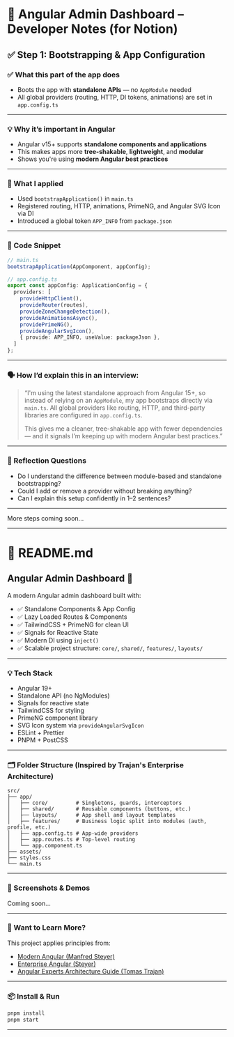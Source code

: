 
# 🧠 Angular Admin Dashboard – Developer Notes (for Notion)

## ✅ Step 1: Bootstrapping & App Configuration

### ✅ What this part of the app does
- Boots the app with **standalone APIs** — no `AppModule` needed
- All global providers (routing, HTTP, DI tokens, animations) are set in `app.config.ts`

---

### 💡 Why it’s important in Angular
- Angular v15+ supports **standalone components and applications**
- This makes apps more **tree-shakable**, **lightweight**, and **modular**
- Shows you're using **modern Angular best practices**

---

### 🧠 What I applied
- Used `bootstrapApplication()` in `main.ts`
- Registered routing, HTTP, animations, PrimeNG, and Angular SVG Icon via DI
- Introduced a global token `APP_INFO` from `package.json`

---

### 🔧 Code Snippet

```ts
// main.ts
bootstrapApplication(AppComponent, appConfig);
```

```ts
// app.config.ts
export const appConfig: ApplicationConfig = {
  providers: [
    provideHttpClient(),
    provideRouter(routes),
    provideZoneChangeDetection(),
    provideAnimationsAsync(),
    providePrimeNG(),
    provideAngularSvgIcon(),
    { provide: APP_INFO, useValue: packageJson },
  ]
};
```

---

### 🗣️ How I’d explain this in an interview:

> “I'm using the latest standalone approach from Angular 15+, so instead of relying on an `AppModule`, my app bootstraps directly via `main.ts`. All global providers like routing, HTTP, and third-party libraries are configured in `app.config.ts`.
>
> This gives me a cleaner, tree-shakable app with fewer dependencies — and it signals I’m keeping up with modern Angular best practices.”

---

### 📝 Reflection Questions
- Do I understand the difference between module-based and standalone bootstrapping?
- Could I add or remove a provider without breaking anything?
- Can I explain this setup confidently in 1–2 sentences?

---

More steps coming soon...

---

# 📘 README.md

## Angular Admin Dashboard 🚀

A modern Angular admin dashboard built with:

- ✅ Standalone Components & App Config
- ✅ Lazy Loaded Routes & Components
- ✅ TailwindCSS + PrimeNG for clean UI
- ✅ Signals for Reactive State
- ✅ Modern DI using `inject()`
- ✅ Scalable project structure: `core/`, `shared/`, `features/`, `layouts/`

---

### 💡 Tech Stack

- Angular 19+
- Standalone API (no NgModules)
- Signals for reactive state
- TailwindCSS for styling
- PrimeNG component library
- SVG Icon system via `provideAngularSvgIcon`
- ESLint + Prettier
- PNPM + PostCSS

---

### 🗂️ Folder Structure (Inspired by Trajan's Enterprise Architecture)

```
src/
├── app/
│   ├── core/         # Singletons, guards, interceptors
│   ├── shared/       # Reusable components (buttons, etc.)
│   ├── layouts/      # App shell and layout templates
│   ├── features/     # Business logic split into modules (auth, profile, etc.)
│   ├── app.config.ts # App-wide providers
│   ├── app.routes.ts # Top-level routing
│   └── app.component.ts
├── assets/
├── styles.css
└── main.ts
```

---

### 📸 Screenshots & Demos

Coming soon...

---

### 🧠 Want to Learn More?

This project applies principles from:
- [Modern Angular (Manfred Steyer)](https://leanpub.com/modern-angular)
- [Enterprise Angular (Steyer)](https://leanpub.com/enterprise-angular)
- [Angular Experts Architecture Guide (Tomas Trajan)](https://angularexperts.io)

---

### 📦 Install & Run

```bash
pnpm install
pnpm start
```

---
